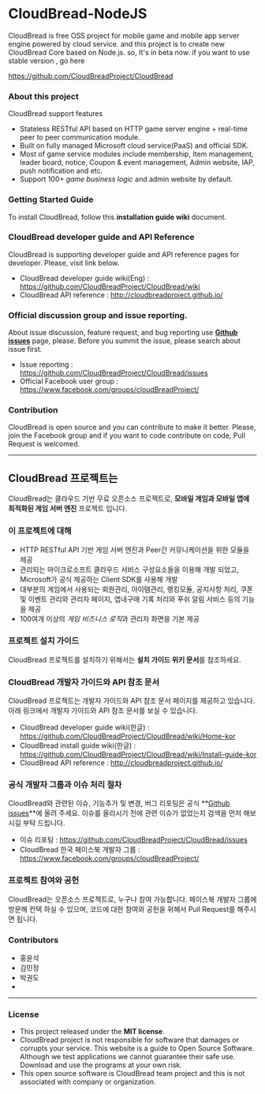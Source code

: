 # CloudBread-NodeJS
CloudBread is free OSS project for mobile game and mobile app server engine powered by cloud service. and this project is to create new CloudBread Core based on Node.js. so, It's in beta now.
if you want to use stable version , go here

https://github.com/CloudBreadProject/CloudBread

### About this project

CloudBread support features

- Stateless RESTful API based on HTTP game server engine + real-time peer to peer communication module.
- Built on fully managed Microsoft cloud service(PaaS) and official SDK.
- Most of game service modules include membership, Item management, leader board, notice, Coupon & event management, Admin website, IAP, push notification and etc.
- Support 100+ *game business logic* and admin website by default.

### Getting Started Guide

To install CloudBread, follow this **installation guide wiki** document.

### CloudBread developer guide and API Reference

CloudBread is supporting developer guide and API reference pages for developer. Please, visit link below.

- CloudBread developer guide wiki(Eng) : https://github.com/CloudBreadProject/CloudBread/wiki
- CloudBread API reference : http://cloudbreadproject.github.io/

### Official discussion group and issue reporting.

About issue discussion, feature request, and bug reporting use **[Github issues](https://github.com/CloudBreadProject/CloudBread/issues)** page, please. Before you summit the issue, please search about issue first.

- Issue reporting : https://github.com/CloudBreadProject/CloudBread/issues
- Official Facebook user group : https://www.facebook.com/groups/cloudBreadProject/

### Contribution

CloudBread is open source and you can contribute to make it better. Please, join the Facebook group and if you want to code contribute on code, Pull Request is welcomed.



---

## CloudBread 프로젝트는

CloudBread는 클라우드 기반 무료 오픈소스 프로젝트로, **모바일 게임과 모바일 앱에 최적화된 게임 서버 엔진** 프로젝트 입니다.

### 이 프로젝트에 대해

- HTTP RESTful API 기반 게임 서버 엔진과 Peer간 커뮤니케이션을 위한 모듈을 제공
- 관리되는 마이크로소프트 클라우드 서비스 구성요소들을 이용해 개발 되었고, Microsoft가 공식 제공하는 Client SDK를 사용해 개발
- 대부분의 게임에서 사용되는 회원관리, 아이템관리, 랭킹모듈, 공지사항 처리, 쿠폰 및 이벤트 관리와 관리자 페이지, 앱내구매 기록 처리와 푸쉬 알림 서비스 등의 기능을 제공
- 100여개 이상의 *게임 비즈니스 로직*과 관리자 화면을 기본 제공

### 프로젝트 설치 가이드

CloudBread 프로젝트를 설치하기 위해서는 **설치 가이드 위키 문서**를 참조하세요.

### CloudBread 개발자 가이드와 API 참조 문서

CloudBread 프로젝트는 개발자 가이드와 API 참조 문서 페이지를 제공하고 있습니다. 아래 링크에서 개발자 가이드와 API 참조 문서를 보실 수 있습니다.

- CloudBread developer guide wiki(한글) : https://github.com/CloudBreadProject/CloudBread/wiki/Home-kor
- CloudBread install guide wiki(한글) : https://github.com/CloudBreadProject/CloudBread/wiki/Install-guide-kor
- CloudBread API reference : http://cloudbreadproject.github.io/

### 공식 개발자 그룹과 이슈 처리 절차

CloudBread와 관련된 이슈, 기능추가 및 변경, 버그 리포팅은 공식 **[Github issues](https://github.com/CloudBreadProject/CloudBread/issues)**에 올려 주세요. 이슈를 올리시기 전에 관련 이슈가 없었는지 검색을 먼저 해보시길 부탁 드립니다.

- 이슈 리포팅 : https://github.com/CloudBreadProject/CloudBread/issues
- CloudBread 한국 페이스북 개발자 그룹 : https://www.facebook.com/groups/cloudBreadProject/

### 프로젝트 참여와 공헌

CloudBread는 오픈소스 프로젝트로, 누구나 참여 가능합니다. 페이스북 개발자 그룹에 방문해 컨택 하실 수 있으며, 코드에 대한 참여와 공헌을 위해서 Pull Request를 해주시면 됩니다.

### Contributors
* 홍윤석
* 김민정
* 박권도
* 
---

### License

- This project released under the **MIT license**.
- CloudBread project is not responsible for software that damages or corrupts your service. This website is a guide to Open Source Software. Although we test applications we cannot guarantee their safe use. Download and use the programs at your own risk.
- This open source software is CloudBread team project and this is not associated with company or organization.

